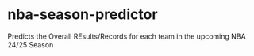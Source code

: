 # nba-season-predictor
 Predicts the Overall REsults/Records for each team in the upcoming NBA 24/25 Season
